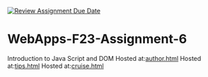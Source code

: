 [![Review Assignment Due Date](https://classroom.github.com/assets/deadline-readme-button-24ddc0f5d75046c5622901739e7c5dd533143b0c8e959d652212380cedb1ea36.svg)](https://classroom.github.com/a/b9NC0g7h)
# WebApps-F23-Assignment-6
Introduction to Java Script and DOM
Hosted at:[author.html](https://44-563-webapps-f23.github.io/44563-webapps-f23-assignment6-lakshmipriya222/author.html)
Hosted at:[tips.html](https://44-563-webapps-f23.github.io/44563-webapps-f23-assignment6-lakshmipriya222/tips.html)
Hosted at:[cruise.html](https://44-563-webapps-f23.github.io/44563-webapps-f23-assignment6-lakshmipriya222/cruise.html)